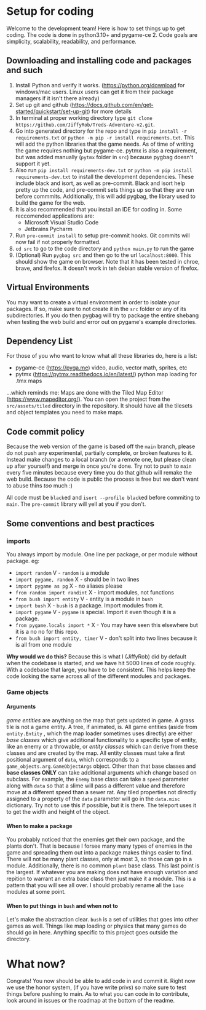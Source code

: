 # Setup for coding
Welcome to the development team!  Here is how to set things up to get coding.  The code is done in python3.10+ and pygame-ce 2.  Code goals are simplicity, scalability, readability, and performance.
## Downloading and installing code and packages and such
1. Install Python and verify it works.  (https://python.org/download for windows/mac users.  Linux users can get it from their package managers if it isn't there already)
2. Set up git and github (https://docs.github.com/en/get-started/quickstart/set-up-git) for more details
3. In terminal at proper working directory type `git clone https://github.com/JiffyRob/Treds-Adventure-v2.git`.
4. Go into generated directory for the repo and type in `pip install -r requirements.txt` or `python -m pip -r install requirements.txt`.  This will add the python libraries that the game needs.  As of time of writing the game requires nothing but pygame-ce.  pytmx is also a requirement, but was added manually (`pytmx` folder in `src`) because pygbag doesn't support it yet.
6. Also run `pip install requirements-dev.txt` or `python -m pip install requirements-dev.txt` to install the development dependencies.  These include black and isort, as well as pre-commit.  Black and isort help pretty up the code, and pre-commit sets things up so that they are run before commmits.  Additionally, this will add pygbag, the library used to build the game for the web.
7. It is also recommended that you install an IDE for coding in.  Some reccomended applications are:
   - Microsoft Visual Studio Code
   - Jetbrains Pycharm
8. Run `pre-commit install` to setup pre-commit hooks.  Git commits will now fail if not properly formatted.
9. `cd src` to go to the code directory and `python main.py` to run the game
10. (Optional) Run `pygbag src` and then go to the url `localhost:8000`.  This should show the game on browser.  Note that it has been tested in chroe, brave, and firefox.  It doesn't work in teh debian stable version of firefox.

## Virtual Environments
You may want to create a virtual environment in order to isolate your packages.  If so, make sure to not create it in the `src` folder or any of its subdirectories.  If you do then pygbag will try to package the entire shebang when testing the web build and error out on pygame's example directories.

## Dependency List
For those of you who want to know what all these libraries do, here is a list:
 - pygame-ce (https://pyga.me) video, audio, vector math, sprites, etc
 - pytmx (https://pytmx.readthedocs.io/en/latest/) python map loading for .tmx maps

...which reminds me:
Maps are done with the Tiled Map Editor (https://www.mapeditor.org/).  You can open the project from the `src/assets/tiled` directory in the repository.  It should have all the tilesets and object templates you need to make maps.

## Code commit policy
Because the web version of the game is based off the `main` branch, please do not push any experimental, partially complete, or broken features to it.  Instead make changes to a local branch (or a remote one, but please clean up after yourself) and merge in once you're done.  Try not to push to `main` every five minutes because every time you do that github will remake the web build.  Because the code is public the process is free but we don't want to abuse thins *too* much :)

All code must be `black`ed and `isort --profile black`ed before commiting to `main`.  The `pre-commit` library will yell at you if you don't.

## Some conventions and best practices
### imports
You always import by module.  One line per package, or per module without package.  eg:
 - `import random` V - `random` is a module
 - `import pygame, random` X - should be in two lines
 - `import pygame as pg` X - no aliases please
 - `from random import randint` X - import modules, not functions
 - `from bush import entity` V - entity is a module in `bush`
 - `import bush` X - `bush` is a package.  Import modules from it.
 - `import pygame` V - `pygame` is special.  Import it even though it is a package.
 - `from pygame.locals import *` X - You may have seen this elsewhere but it is a no no for this repo.
 - `from bush import entity, timer` V - don't split into two lines because it is all from one module

**Why would we do this?**  Because this is what I (JiffyRob) did by default when the codebase is started, and we have hit 5000 lines of code roughly.  With a codebase that large, you have to be consistent.  This helps keep the code looking the same across all of the different modules and packages.

### Game objects
#### Arguments
*game entities* are anything on the map that gets updated in game.  A grass tile is not a game entity.  A tree, if animated, is.  All game entities (aside from `entity.Entity` , which the map loader sometimes uses directly) are either *base classes* which give additional functionality to a specific type of entity, like an enemy or a throwable, or *entity classes* which can derive from these classes and are created by the map.  All entity classes must take a first positional argument of `data`, which corresponds to a `game_objects.arg.GameObjectArgs` object.  Other than that base classes and **base classes ONLY** can take additional arguments which change based on subclass.  For example, the `Enemy` base class can take a `speed` parameter along with `data` so that a slime will pass a different value and therefore move at a different speed than a sewer rat.  Any tiled properties not directly assigned to a property of the `data` parameter will go in the `data.misc` dictionary.  Try not to use this if possible, but it is there.  The teleport uses it to get the width and height of the object.

#### When to make a package
You probably noticed that the enemies get their own package, and the plants don't.  That is because I forsee many many types of enemies in the game and spreading them out into a package makes things easier to find.  There will not be many plant classes, only at most 3, so those can go in a module.  Additionally, there is no common `plant` base class.  This last point is the largest.  If whatever you are making does not have enough variation and repition to warrant an extra base class then just make it a module.  This is a pattern that you will see all over.  I should probably rename all the `base` modules at some point.

#### When to put things in `bush` and when not to
Let's make the abstraction clear.  `bush` is a set of utilities that goes into other games as well.  Things like map loading or physics that many games do should go in here.  Anything specific to this project goes outside the directory.

# What now?
Congrats!  You now should be able to add code in and commit it.  Right now we use the honor system, (if you have write privs) so make sure to test things before pushing to main.  As to what you can code in to contribute, look around in issues or the roadmap at the bottom of the readme.

